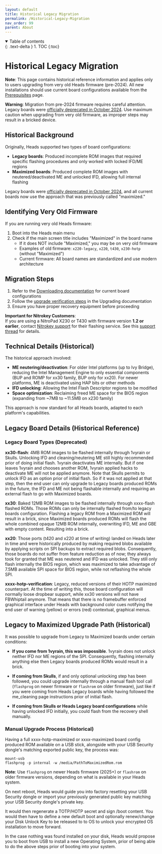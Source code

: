 ```yaml
---
layout: default
title: Historical Legacy Migration
permalink: /Historical-Legacy-Migration
nav_order: 99
parent: About
---
```


<!-- markdownlint-disable MD033 -->
<details open markdown="block">
  <summary>
    Table of contents
  </summary>
  {: .text-delta }
1. TOC
{:toc}
</details>
<!-- markdownlint-enable MD033 -->

Historical Legacy Migration
===

**Note**: This page contains historical reference information and applies only to users upgrading from very old Heads firmware (pre-2024). All new installations should use current board configurations available from the [Prerequisites](/Prerequisites) page.

**Warning**: Migration from pre-2024 firmware requires careful attention. Legacy boards were [officially deprecated in October 2024](https://github.com/linuxboot/heads/pull/1803). Use maximum caution when upgrading from very old firmware, as improper steps may result in a bricked device.

Historical Background
---

Originally, Heads supported two types of board configurations:

- **Legacy boards**: Produced incomplete ROM images that required specific flashing procedures and only worked with locked IFD/ME regions
- **Maximized boards**: Produced complete ROM images with neutered/deactivated ME and unlocked IFD, allowing full internal flashing

Legacy boards were [officially deprecated in October 2024](https://github.com/linuxboot/heads/pull/1803), and all current boards now use the approach that was previously called "maximized."

Identifying Very Old Firmware
---

If you are running very old Heads firmware:

1. Boot into the Heads main menu
2. Check if the main screen title includes "Maximized" in the board name
   - If it does NOT include "Maximized," you may be on very old firmware
   - Examples of old firmware: `x220-legacy`, `x220`, `t430`, `x230-hotp` (without "Maximized")
   - Current firmware: All board names are standardized and use modern architecture

Migration Steps
---

1. Refer to the [Downloading documentation](/Downloading) for current board configurations
2. Follow the [upgrade verification steps](/Updating#verify-upgradeability-paths-of-the-firmware) in the Upgrading documentation
3. Ensure you have proper recovery equipment before proceeding

**Important for Nitrokey Customers**:  
If you are using a NitroPad X230 or T430 with firmware version **1.2 or earlier**, contact [Nitrokey support](https://support.nitrokey.com/) for their flashing service. See this [support thread](https://support.nitrokey.com/t/nitropad-t430-firmware-update-brick/3777/2) for details.

Technical Details (Historical)
---

The historical approach involved:

- **ME neutering/deactivation**: For older Intel platforms (up to Ivy Bridge), reducing the Intel Management Engine to only essential components (BUP and ROMP for xx30 family, BUP only for xx20). For newer platforms, ME is deactivated using HAP bits or other methods
- **IFD unlocking**: Allowing the Intel Flash Descriptor regions to be modified
- **Space optimization**: Reclaiming freed ME space for the BIOS region (expanding from ~7MB to ~11.5MB on x230 family)

This approach is now standard for all Heads boards, adapted to each platform's capabilities.

Legacy Board Details (Historical Reference)
---

### Legacy Board Types (Deprecated)

**xx30-flash**: 4MB ROM images to be flashed internally through 1vyrain or Skulls. Unlocking IFD and cleaning/neutering ME still highly recommended prior of doing initial flash. 1vyrain deactivates ME internally. But if one leaves 1vyrain and chooses another ROM, 1vyrain applied hacks to deactivate ME will not be applied anymore. Note that Skulls permits to unlock IFD as an option prior of initial flash. So if it was not applied at that step, then the end user can only upgrade to Legacy boards produced ROMs in the future, the IFD and ME not being flashable internally and requiring an external flash to go with Maximized boards.

**xx30**: Baked 12MB ROM images to be flashed internally through xxxx-flash flashed ROMs. Those ROMs can only be internally flashed from/to legacy boards configuration. Flashing a legacy ROM from a Maximized ROM will result in a brick, since Maximized boards produced ROMs will flash the whole combined opaque 12MB ROM internally, overwriting IFD, ME and GBE with empty content. Resulting into a brick.

**xx20**: Those ports (t420 and x220 at time of writing) landed on Heads later in time and were historically produced by making required blobs available by applying scripts on SPI backups to extract required blobs. Consequently, those boards do not suffer from feature reduction as of now; they always took for granted that ME was neutered and IFD was unlocked. They still only flash internally the BIOS region, which was maximized to take advantage of 7.5MB available SPI space for BIOS region, while not reflashing the whole SPI.

**xxxx-hotp-verification**: Legacy, reduced versions of their HOTP maximized counterpart. At the time of writing this, those board configuration will normally loose dropbear support, while xx30 versions will not have FBWhiptail anymore. That means that there is no framebuffer enforced graphical interface under Heads with background color cues notifying the end user of warning (yellow) or errors (red) contextual, graphical menus.

Legacy to Maximized Upgrade Path (Historical)
---

It was possible to upgrade from Legacy to Maximized boards under certain conditions:

- **If you come from 1vyrain, this was impossible**. 1vyrain does not unlock neither IFD nor ME regions of the SPI. Consequently, flashing internally anything else then Legacy boards produced ROMs would result in a brick.

- **If coming from Skulls**, if and only optional unlocking step has been followed, you could upgrade internally through a manual flash tool call (`flashprog` on newer firmware or `flashrom` on older firmware), just like if you were coming from Heads Legacy boards while having followed the me_cleaning page instructions prior of initial flash.

- **If coming from Skulls or Heads Legacy board configurations** while having unlocked IFD initially, you could flash from the recovery shell manually.

### Manual Upgrade Process (Historical)

Having a full xxxx-hotp-maximized or xxxx-maximized board config produced ROM available on a USB stick, alongside with your USB Security dongle's matching exported public key, the process was:

```
mount-usb
flashprog -p internal -w /media/PathToMaximizedRom.rom
```

**Note**: Use `flashprog` on newer Heads firmware (2025+) or `flashrom` on older firmware versions, depending on what is available in your Heads system.

On next reboot, Heads would guide you into factory resetting your USB Security dongle or import your previously generated public key matching your USB Security dongle's private key.

It would then regenerate a TOTP/HOTP secret and sign /boot content. You would then have to define a new default boot and optionally renew/change your Disk Unlock Key to be released to to OS to unlock your encrypted OS installation to move forward.

In the case nothing was found installed on your disk, Heads would propose you to boot from USB to install a new Operating System, prior of being able to do the above steps prior of booting into your system.